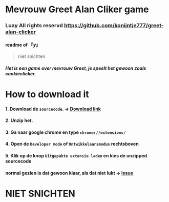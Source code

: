 # Mevrouw Greet Alan Cliker game
### Luay All rights reservd https://github.com/konijntje777/greet-alan-clicker
#### readme of 『𝒚』
> niet snichten
##### Het is een game over mevrouw Greet, je speelt het gewoon zoals cookieclicker.
# How to download it
#### 1. Download de `sourcecode`. → [Download link]([https://pages.github.com/](https://github.com/konijntje777/greet-alen-clicker/archive/refs/heads/main.zip)) 
#### 2. Unzip het.
#### 3. Ga naar google chrome en type `chrome://extensions/`
#### 4. Open de `Developer mode` of `Ontwikkelaarsmodus` rechtsboven
#### 5. Klik op de knop `Uitgepakte extensie laden` en kies de unzipped sourcecode
#### normal gezien is dat gewoon klaar, als dat niet lukt → [issue](https://github.com/konijntje777/greet-alen-clicker/issues/new/choose)
# NIET SNICHTEN
